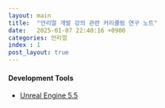 ```yaml
---
layout: main
title:  "언리얼 개발 강의 관련 커리큘럼 연구 노트"
date:   2025-01-07 22:40:16 +0900
categories: 언리얼
index : 1
post_layout: true
---
```


<h4>Development Tools</h4>
<ul class="actions">
  <li><a href="https://www.unrealengine.com/ko/unreal-engine-5" class="button">Unreal Engine 5.5</a></li>
</ul>